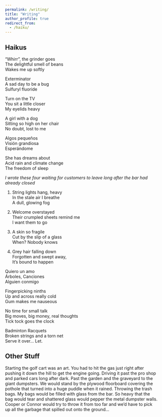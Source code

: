 ```yaml
---
permalink: /writing/
title: "Writing"
author_profile: true
redirect_from: 
  - /haiku/ 
---
```



Haikus
------
“Whirr”, the grinder goes <br>
The delightful smell of beans <br>
Wakes me up softly

Exterminator <br>
A sad day to be a bug <br>
Sulfuryl fluoride

Turn on the TV <br>
You sit a little closer <br>
My eyelids heavy

A girl with a dog <br>
Sitting so high on her chair <br>
No doubt, lost to me

Algos pequeños <br>
Visión grandiosa <br>
Esperándome

She has dreams about <br>
Acid rain and climate change <br>
The freedom of sleep

_I wrote these four waiting for customers to leave long after the bar had already closed_

1. String lights hang, heavy <br>
   In the stale air I breathe <br>
   A dull, glowing fog

2. Welcome overstayed <br>
   Their crumpled sheets remind me <br>
   I want them to go

3. A skin so fragile <br>
   Cut by the slip of a glass <br>
   When? Nobody knows

4. Grey hair falling down <br>
   Forgotten and swept away, <br>
   It’s bound to happen

Quiero un amo <br>
Árboles, Canciones <br>
Alguien conmigo

Fingerpicking ninths <br>
Up and across really cold <br>
Gum makes me nauseous

No time for small talk <br>
Big moves, big money, real thoughts <br>
Tick tock goes the clock

Badminton Racquets <br>
Broken strings and a torn net <br>
Serve it over… Let.

Other Stuff
---
Starting the golf cart was an art. You had to hit the gas just right after pushing it down the hill to get the engine going. Driving it past the pro shop and parked cars long after dark. Past the garden and the graveyard to the giant dumpsters. We would stand by the plywood floorboard covering the pothole that turned into a huge puddle when it rained. Throwing the trash bags. My bags would be filled with glass from the bar. So heavy that the bag would tear and shattered glass would pepper the metal dumpster walls. Cooper or Connor would try to throw it from too far and we’d have to pick up all the garbage that spilled out onto the ground...


